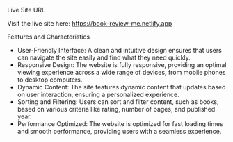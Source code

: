 Live Site URL

Visit the live site here: https://book-review-me.netlify.app

Features and Characteristics

- User-Friendly Interface: A clean and intuitive design ensures that users can navigate the site easily and find what they need quickly.
- Responsive Design: The website is fully responsive, providing an optimal viewing experience across a wide range of devices, from mobile phones to desktop computers.
- Dynamic Content: The site features dynamic content that updates based on user interaction, ensuring a personalized experience.
- Sorting and Filtering: Users can sort and filter content, such as books, based on various criteria like rating, number of pages, and published year.
- Performance Optimized: The website is optimized for fast loading times and smooth performance, providing users with a seamless experience.
